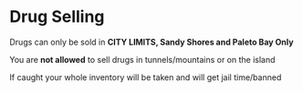 # Drug Selling

Drugs can only be sold in **CITY LIMITS, Sandy Shores and Paleto Bay Only**

You are **not allowed** to sell drugs in tunnels/mountains or on the island

If caught your whole inventory will be taken and will get jail time/banned
